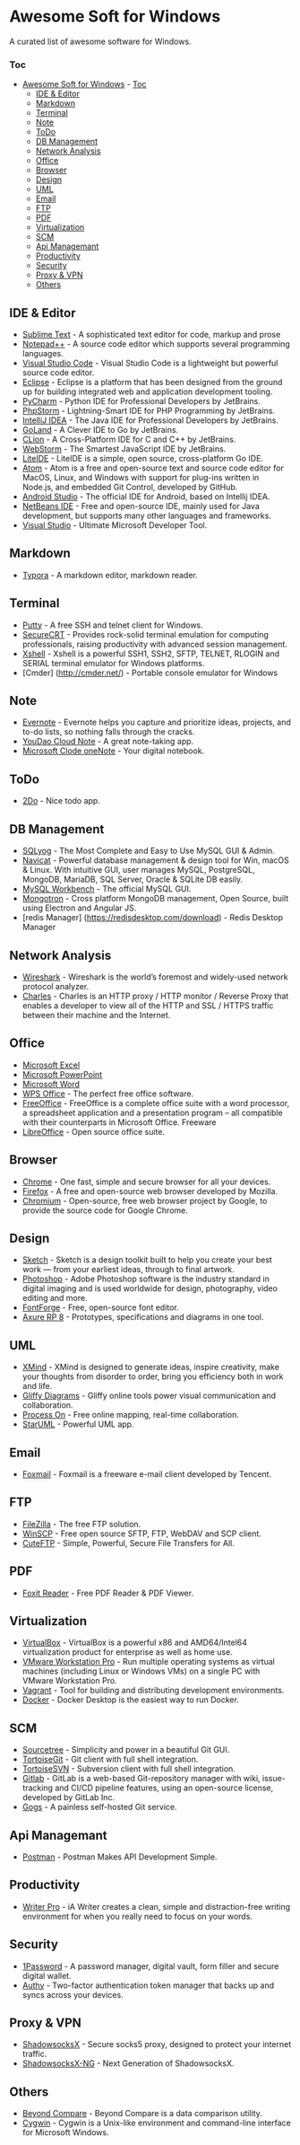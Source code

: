 # Awesome Soft for Windows

A curated list of awesome software for Windows.

### Toc
- [Awesome Soft for Windows](#awesome-soft-for-windows)
        - [Toc](#toc)
    - [IDE & Editor](#ide--editor)
    - [Markdown](#markdown)
    - [Terminal](#terminal)
    - [Note](#note)
    - [ToDo](#todo)
    - [DB Management](#db-management)
    - [Network Analysis](#network-analysis)
    - [Office](#office)
    - [Browser](#browser)
    - [Design](#design)
    - [UML](#uml)
    - [Email](#email)
    - [FTP](#ftp)
    - [PDF](#pdf)
    - [Virtualization](#virtualization)
    - [SCM](#scm)
    - [Api Managemant](#api-managemant)
    - [Productivity](#productivity)
    - [Security](#security)
    - [Proxy & VPN](#proxy--vpn)
    - [Others](#others)


## IDE & Editor
* [Sublime Text](https://www.sublimetext.com/) - A sophisticated text editor for code, markup and prose
* [Notepad++](https://notepad-plus-plus.org/) - A source code editor which supports several programming languages.
* [Visual Studio Code](https://code.visualstudio.com/) - Visual Studio Code is a lightweight but powerful source code editor.
* [Eclipse](https://www.eclipse.org/) - Eclipse is a platform that has been designed from the ground up for building integrated web and application development tooling.
* [PyCharm](https://www.jetbrains.com/pycharm/) - Python IDE for Professional Developers by JetBrains.
* [PhpStorm]() - Lightning-Smart IDE for PHP Programming by JetBrains. 
* [IntelliJ IDEA](https://www.jetbrains.com/idea/) - The Java IDE for Professional Developers by JetBrains.
* [GoLand](https://www.jetbrains.com/go/) - A Clever IDE to Go by JetBrains.
* [CLion](https://www.jetbrains.com/clion/) - A Cross-Platform IDE for C and C++ by JetBrains.
* [WebStorm](https://www.jetbrains.com/webstorm/) - The Smartest JavaScript IDE by JetBrains.
* [LiteIDE](https://github.com/visualfc/liteide) - LiteIDE is a simple, open source, cross-platform Go IDE.
* [Atom](https://atom.io/) - Atom is a free and open-source text and source code editor for MacOS, Linux, and Windows with support for plug-ins written in Node.js, and embedded Git Control, developed by GitHub.
* [Android Studio](https://developer.android.com/studio/) - The official IDE for Android, based on Intellij IDEA.
* [NetBeans IDE](https://netbeans.org/) - Free and open-source IDE, mainly used for Java development, but supports many other languages and frameworks.
* [Visual Studio](https://www.visualstudio.com/) - Ultimate Microsoft Developer Tool.

## Markdown
* [Typora](https://typora.io/) - A markdown editor, markdown reader.

## Terminal
* [Putty](https://www.putty.org/) - A free SSH and telnet client for Windows.
* [SecureCRT](https://www.vandyke.com/products/securecrt/) - Provides rock-solid terminal emulation for computing professionals, raising productivity with advanced session management.
* [Xshell](https://www.netsarang.com/download/software.html) - Xshell is a powerful SSH1, SSH2, SFTP, TELNET, RLOGIN and SERIAL terminal emulator for Windows platforms.
* [Cmder] (http://cmder.net/) - Portable console emulator for Windows

## Note
* [Evernote](https://evernote.com/) - Evernote helps you capture and prioritize ideas, projects, and to-do lists, so nothing falls through the cracks.
* [YouDao Cloud Note](https://note.youdao.com/) - A great note-taking app.
* [Microsoft Clode oneNote](https://products.office.com/en-us/onenote/digital-note-taking-app) - Your digital notebook.

## ToDo
* [2Do](http://www.2doapp.com/) - Nice todo app.

## DB Management
* [SQLyog](https://www.webyog.com/) - The Most Complete and Easy to Use MySQL GUI & Admin.
* [Navicat](https://www.navicat.com/) - Powerful database management & design tool for Win, macOS & Linux. With intuitive GUI, user manages MySQL, PostgreSQL, MongoDB, MariaDB, SQL Server, Oracle & SQLite DB easily.
* [MySQL Workbench](http://dev.mysql.com/downloads/workbench/) - The official MySQL GUI.
* [Mongotron](http://mongotron.io/#/) - Cross platform MongoDB management, Open Source, built using Electron and Angular JS.
* [redis Manager] (https://redisdesktop.com/download) - Redis Desktop Manager

## Network Analysis
* [Wireshark](https://www.wireshark.org/) - Wireshark is the world’s foremost and widely-used network protocol analyzer. 
* [Charles](https://www.charlesproxy.com/) - Charles is an HTTP proxy / HTTP monitor / Reverse Proxy that enables a developer to view all of the HTTP and SSL / HTTPS traffic between their machine and the Internet. 

## Office
* [Microsoft Excel](https://products.office.com/en-us/excel)
* [Microsoft PowerPoint](https://products.office.com/en-us/powerpoint)
* [Microsoft Word](https://products.office.com/en-us/word)
* [WPS Office](https://www.wps.com/office-free) - The perfect free office software.
* [FreeOffice](http://www.freeoffice.com/en/) - FreeOffice is a complete office suite with a word processor, a spreadsheet application and a presentation program – all compatible with their counterparts in Microsoft Office. Freeware
* [LibreOffice](https://www.libreoffice.org/) - Open source office suite.

## Browser
* [Chrome](https://www.google.com/chrome/) - One fast, simple and secure browser for all your devices.
* [Firefox](https://www.mozilla.org/en-US/firefox/) - A free and open-source web browser developed by Mozilla.
* [Chromium](https://www.chromium.org) - Open-source, free web browser project by Google, to provide the source code for Google Chrome.

## Design
* [Sketch](https://www.sketchapp.com/) - Sketch is a design toolkit built to help you create your best work — from your earliest ideas, through to final artwork.
* [Photoshop](https://www.photoshop.com/) - Adobe Photoshop software is the industry standard in digital imaging and is used worldwide for design, photography, video editing and more.
* [FontForge](http://fontforge.github.io/) - Free, open-source font editor.
* [Axure RP 8](http://www.axure.com/) - Prototypes, specifications and diagrams in one tool.

## UML
* [XMind](https://www.xmind.net/) - XMind is designed to generate ideas, inspire creativity, make your thoughts from disorder to order, bring you efficiency both in work and life.
* [Gliffy Diagrams](https://www.gliffy.com/) - Gliffy online tools power visual communication and collaboration.
* [Process On](https://www.processon.com/) - Free online mapping, real-time collaboration.
* [StarUML](http://staruml.io/) - Powerful UML app.

## Email
* [Foxmail](https://www.foxmail.com/) - Foxmail is a freeware e-mail client developed by Tencent. 

## FTP
* [FileZilla](https://filezilla-project.org/) - The free FTP solution.
* [WinSCP](https://winscp.net/) - Free open source SFTP, FTP, WebDAV and SCP client.
* [CuteFTP](https://www.globalscape.com/cuteftp) - Simple, Powerful, Secure File Transfers for All.

## PDF
* [Foxit Reader](https://www.foxitsoftware.com/pdf-reader/) - Free PDF Reader & PDF Viewer.

## Virtualization
* [VirtualBox](https://www.virtualbox.org/) - VirtualBox is a powerful x86 and AMD64/Intel64 virtualization product for enterprise as well as home use.
* [VMware Workstation Pro](https://www.vmware.com/products/workstation-pro.html) - Run multiple operating systems as virtual machines (including Linux or Windows VMs) on a single PC with VMware Workstation Pro.
* [Vagrant](https://www.vagrantup.com/) - Tool for building and distributing development environments.
* [Docker](https://www.docker.com/products/docker-desktop) - Docker Desktop is the easiest way to run Docker.

## SCM
* [Sourcetree](https://www.sourcetreeapp.com/) - Simplicity and power in a beautiful Git GUI.
* [TortoiseGit](https://tortoisegit.org/) - Git client with full shell integration. 
* [TortoiseSVN](https://tortoisesvn.net/) - Subversion client with full shell integration.
* [Gitlab](https://about.gitlab.com/) - GitLab is a web-based Git-repository manager with wiki, issue-tracking and CI/CD pipeline features, using an open-source license, developed by GitLab Inc.
* [Gogs](https://gogs.io/) - A painless self-hosted Git service.
  
## Api Managemant
* [Postman](https://www.getpostman.com/) - Postman Makes API Development Simple.

## Productivity 
* [Writer Pro](https://ia.net/writer) - iA Writer creates a clean, simple and distraction-free writing environment for when you really need to focus on your words.

## Security
* [1Password](https://1password.com/) - A password manager, digital vault, form filler and secure digital wallet.
* [Authy](https://authy.com/) - Two-factor authentication token manager that backs up and syncs across your devices.

## Proxy & VPN
* [ShadowsocksX](http://shadowsocks.org/) - Secure socks5 proxy, designed to protect your internet traffic.
* [ShadowsocksX-NG](https://github.com/shadowsocks/ShadowsocksX-NG) - Next Generation of ShadowsocksX.

## Others
* [Beyond Compare](https://www.scootersoftware.com/) - Beyond Compare is a data comparison utility. 
* [Cygwin](https://www.cygwin.com/) - Cygwin is a Unix-like environment and command-line interface for Microsoft Windows.

